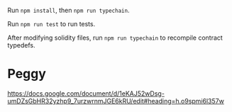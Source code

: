 Run `npm install`, then `npm run typechain`.

Run `npm run test` to run tests.

After modifying solidity files, run `npm run typechain` to recompile contract
typedefs.

# Peggy

https://docs.google.com/document/d/1eKAJ52wDsg-umDZsGbHR32yzhp9_7urzwrnmJGE6kRU/edit#heading=h.o9spmi6l357w
